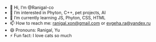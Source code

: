 - 👋 Hi, I’m @Ranigal-co
- 👀 I’m interested in Phyton, C++, pet projects, AI
- 🌱 I’m currently learning JS, Phyton, CSS, HTML
- 📫 How to reach me: ranigal.xon@gmail.com or evgeha.ra@yandex.ru
- 😄 Pronouns: Ranigal, Yu
- ⚡ Fun fact: I love cats so much

<!---
Ranigal-co/Ranigal-co is a ✨ special ✨ repository because its `README.md` (this file) appears on your GitHub profile.
You can click the Preview link to take a look at your changes.
--->
